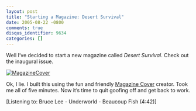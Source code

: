 ```yaml
---
layout: post
title: "Starting a Magazine: Desert Survival"
date: 2005-08-22 -0800
comments: true
disqus_identifier: 9634
categories: []
---
```

Well I’ve decided to start a new magazine called *Desert Survival*.
Check out the inaugural issue.

[![MagazineCover](http://photos26.flickr.com/36612933_ed197138f9.jpg)](http://www.flickr.com/photos/haacked/36612933/ "Photo Sharing")

Ok, I lie. I built this using the fun and friendly [Magazine
Cover](http://www.flagrantdisregard.com/flickr/magazine.php) creator.
Took me all of five minutes. Now it’s time to quit goofing off and get
back to work.

[Listening to: Bruce Lee - Underworld - Beaucoup Fish (4:42)]

